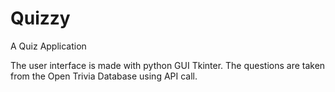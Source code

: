 # Quizzy
A Quiz Application

The user interface is made with python GUI Tkinter.
The questions are taken from the Open Trivia Database using API call.

